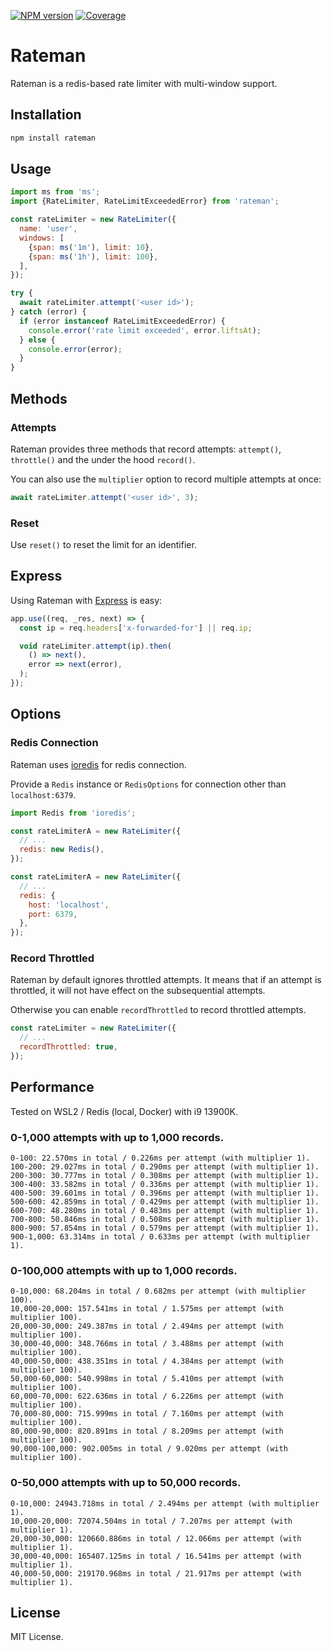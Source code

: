 [![NPM version](https://img.shields.io/npm/v/rateman?color=d53a3b&style=flat-square)](https://www.npmjs.com/package/rateman)
[![Coverage](https://img.shields.io/badge/coverage-100%25-green?style=flat-square)](https://github.com/vilic/rateman/actions/workflows/ci.yml)

# Rateman

Rateman is a redis-based rate limiter with multi-window support.

## Installation

```sh
npm install rateman
```

## Usage

```js
import ms from 'ms';
import {RateLimiter, RateLimitExceededError} from 'rateman';

const rateLimiter = new RateLimiter({
  name: 'user',
  windows: [
    {span: ms('1m'), limit: 10},
    {span: ms('1h'), limit: 100},
  ],
});

try {
  await rateLimiter.attempt('<user id>');
} catch (error) {
  if (error instanceof RateLimitExceededError) {
    console.error('rate limit exceeded', error.liftsAt);
  } else {
    console.error(error);
  }
}
```

## Methods

### Attempts

Rateman provides three methods that record attempts: `attempt()`, `throttle()` and the under the hood `record()`.

You can also use the `multiplier` option to record multiple attempts at once:

```js
await rateLimiter.attempt('<user id>', 3);
```

### Reset

Use `reset()` to reset the limit for an identifier.

## Express

Using Rateman with [Express](https://github.com/expressjs/express) is easy:

```js
app.use((req, _res, next) => {
  const ip = req.headers['x-forwarded-for'] || req.ip;

  void rateLimiter.attempt(ip).then(
    () => next(),
    error => next(error),
  );
});
```

## Options

### Redis Connection

Rateman uses [ioredis](https://github.com/luin/ioredis) for redis connection.

Provide a `Redis` instance or `RedisOptions` for connection other than `localhost:6379`.

```js
import Redis from 'ioredis';

const rateLimiterA = new RateLimiter({
  // ...
  redis: new Redis(),
});

const rateLimiterA = new RateLimiter({
  // ...
  redis: {
    host: 'localhost',
    port: 6379,
  },
});
```

### Record Throttled

Rateman by default ignores throttled attempts. It means that if an attempt is throttled, it will not have effect on the subsequential attempts.

Otherwise you can enable `recordThrottled` to record throttled attempts.

```js
const rateLimiter = new RateLimiter({
  // ...
  recordThrottled: true,
});
```

## Performance

Tested on WSL2 / Redis (local, Docker) with i9 13900K.

### 0-1,000 attempts with up to 1,000 records.

```
0-100: 22.570ms in total / 0.226ms per attempt (with multiplier 1).
100-200: 29.027ms in total / 0.290ms per attempt (with multiplier 1).
200-300: 30.777ms in total / 0.308ms per attempt (with multiplier 1).
300-400: 33.582ms in total / 0.336ms per attempt (with multiplier 1).
400-500: 39.601ms in total / 0.396ms per attempt (with multiplier 1).
500-600: 42.859ms in total / 0.429ms per attempt (with multiplier 1).
600-700: 48.280ms in total / 0.483ms per attempt (with multiplier 1).
700-800: 50.846ms in total / 0.508ms per attempt (with multiplier 1).
800-900: 57.854ms in total / 0.579ms per attempt (with multiplier 1).
900-1,000: 63.314ms in total / 0.633ms per attempt (with multiplier 1).
```

### 0-100,000 attempts with up to 1,000 records.

```
0-10,000: 68.204ms in total / 0.682ms per attempt (with multiplier 100).
10,000-20,000: 157.541ms in total / 1.575ms per attempt (with multiplier 100).
20,000-30,000: 249.387ms in total / 2.494ms per attempt (with multiplier 100).
30,000-40,000: 348.766ms in total / 3.488ms per attempt (with multiplier 100).
40,000-50,000: 438.351ms in total / 4.384ms per attempt (with multiplier 100).
50,000-60,000: 540.998ms in total / 5.410ms per attempt (with multiplier 100).
60,000-70,000: 622.636ms in total / 6.226ms per attempt (with multiplier 100).
70,000-80,000: 715.999ms in total / 7.160ms per attempt (with multiplier 100).
80,000-90,000: 820.891ms in total / 8.209ms per attempt (with multiplier 100).
90,000-100,000: 902.005ms in total / 9.020ms per attempt (with multiplier 100).
```

### 0-50,000 attempts with up to 50,000 records.

```
0-10,000: 24943.718ms in total / 2.494ms per attempt (with multiplier 1).
10,000-20,000: 72074.504ms in total / 7.207ms per attempt (with multiplier 1).
20,000-30,000: 120660.886ms in total / 12.066ms per attempt (with multiplier 1).
30,000-40,000: 165407.125ms in total / 16.541ms per attempt (with multiplier 1).
40,000-50,000: 219170.968ms in total / 21.917ms per attempt (with multiplier 1).
```

## License

MIT License.
